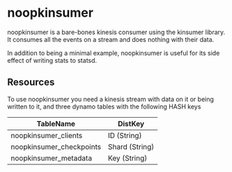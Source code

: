 # noopkinsumer

noopkinsumer is a bare-bones kinesis consumer using the kinsumer library. It consumes all the events on a
stream and does nothing with their data.

In addition to being a minimal example, noopkinsumer is useful for its side effect of writing stats to statsd.

## Resources

To use noopkinsumer you need a kinesis stream with data on it or being written to it, and three dynamo tables with
the following HASH keys

|TableName|DistKey|
|---------|-------|
|noopkinsumer_clients|ID (String)|
|noopkinsumer_checkpoints|Shard (String)|
|noopkinsumer_metadata|Key (String)|

